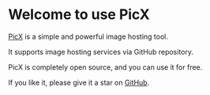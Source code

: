 
# Welcome to use PicX

[PicX](https://github.com/XPoet/picx) is a simple and powerful image hosting tool. 

It supports image hosting services via GitHub repository.

PicX is completely open source, and you can use it for free.

If you like it, please give it a star on [GitHub](https://github.com/XPoet/picx).
        
